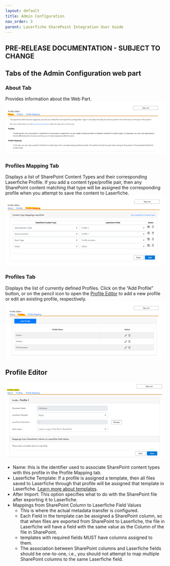 ```yaml
---
layout: default
title: Admin Configuration
nav_order: 3
parent: Laserfiche SharePoint Integration User Guide
---
```

## PRE-RELEASE DOCUMENTATION - SUBJECT TO CHANGE

## Tabs of the Admin Configuration web part
### About Tab
Provides information about the Web Part.
<a href="../assets/images/aboutTab.png"><img src="../assets/images/aboutTab.png"></a>
### Profiles Mapping Tab
Displays a list of SharePoint Content Types and their corresponding Laserfiche Profile. If you add a content type/profile pair, then
any SharePoint content matching that type will be assigned the corresponding profile when you attempt to save the content to Laserfiche.
<a href="../assets/images/profileMappingTab.png"><img src="../assets/images/profileMappingTab.png"></a>
### Profiles Tab
Displays the list of currently defined Profiles. Click on the “Add Profile” button, or on the pencil icon to open the [Profile Editor](#profile-editor) to add a new profile or edit an existing profile, respectively.
<a href="../assets/images/profileTab.png"><img src="../assets/images/profileTab.png"></a>
## Profile Editor
<a href="../assets/images/profileEditor.png"><img src="../assets/images/profileEditor.png"></a>
- Name: this is the identifier used to associate SharePoint content types with this profile in the Profile Mapping tab.
- Laserfiche Template: If a profile is assigned a template, then all files saved to Laserfiche through that profile will be assigned that template in Laserfiche. [Learn more about templates](https://doc.laserfiche.com/laserfiche.documentation/en-us/Content/Fields_and_Templates.html).
- After Import: This option specifies what to do with the
SharePoint file after exporting it to Laserfiche.
- Mappings from SharePoint Column to Laserfiche Field Values
    - This is where the actual metadata transfer is configured.
    - Each Field in the template can be assigned a SharePoint column, so that when files are exported from SharePoint to Laserfiche, the file in Laserfiche will have a field with the same value as the Column of the file in SharePoint.
    - templates with required fields MUST have columns assigned to them.
    - The association between SharePoint columns and Laserfiche fields should be one-to-one, i.e., you should not attempt to map multiple SharePoint columns to the same Laserfiche field.
